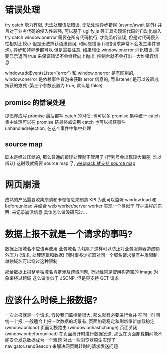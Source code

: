 # 错误处理
try catch 能力有限, 无法处理语法错误, 无法处理异步错误 (async/await 除外)
并且对于业务代码的侵入性较强, 可以基于 uglify.js 等工具实现源代码的自动化加入 try catch
window.onerror 需要在所有代码执行, 才能监听错误, 但是对代码侵入性相对比较小
但是无法捕获语法错误, 和网络错误 (网络请求异常不会发生事件冒泡), 异步和非异步都可以
但是需要注意, 如果想让 window.onerror 消化错误, 需要显示返回 true 来保证错误不会继续向上抛出, 控制台就不会打出一大堆错误信息

window.addEventsLister('error') 和 window.onerror 是有区别的, window.onerror 是依赖事件冒泡来获取 error 信息的, 而 listener 是可以设置成捕获的方式 (第三个参数设置为 true, 默认是 false)

## promise 的错误处理
提倡养成写 promise 最后都写 catch 的习惯, 也可以多 promise 集中统一 catch
集中处理可以在 promise 链最终点调用 catch
也可以捕获事件 unhandledrejection, 在这个事件中集中处理

## source map
脚本是经过压缩的, 那么普通的错误处理就不管用了 (行列号会出现较大偏差, 难以辨认)
这时候就需要 source map 了, [webpack 就支持 source map](../Webpack/source_map.md)

# 网页崩溃
成熟的产品需要收集崩溃和卡顿信息来制造 KPI
为此可以监听 window.load 和 beforeunload 并结合 web worker/server worker 实现一个类似于 守护进程的东西, 来记录崩溃信息
具体怎么做没研究过...

# 数据上报不就是一个请求的事吗?
数据上报域名不应该再使用 业务域名
为啥呢? 这样可以防止对业务服务器造成额外压力 (请求, 处理逻辑和数据)
  同时很多浏览器对同一个域名请求量有并发限制, 单独域名可以绕过这种限制

那给数据上报整单独域名肯定涉及跨域问题, 所以经常是使用构造空的 image 对象来绕过跨域
  这么做类似于 JSONP, 但是只支持 GET 请求

# 应该什么时候上报数据?
一次上报就是一个请求, 假设我们监控量很大, 那么就有必要进行合并
在同一时间统一上报, 一般适合上报一次数据的场景有:
  页面加载稳定和刷新重新加载稳定 (window.onload)
  页面切换路由 (window.onhashchange)
  页面关闭 (window.onbeforeunload)
在页面离开时进行数据发送, 那么在页面卸载期间能不能安全发送数据成为一个难题
对此一些浏览器原生实现了 navigator.sendBeacon 来解决网页跳转时的请求发送问题